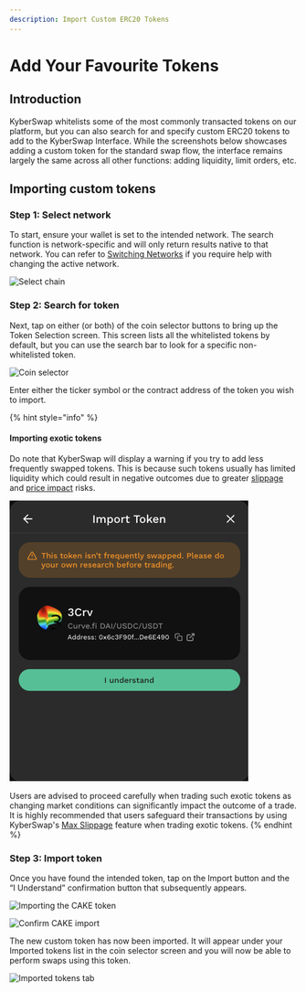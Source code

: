 ```yaml
---
description: Import Custom ERC20 Tokens
---
```


# Add Your Favourite Tokens

## Introduction

KyberSwap whitelists some of the most commonly transacted tokens on our platform, but you can also search for and specify custom ERC20 tokens to add to the KyberSwap Interface. While the screenshots below showcases adding a custom token for the standard swap flow, the interface remains largely the same across all other functions: adding liquidity, limit orders, etc.

## Importing custom tokens

### Step 1: Select network

To start, ensure your wallet is set to the intended network. The search function is network-specific and will only return results native to that network. You can refer to [Switching Networks](selecting-preferred-network.md) if you require help with changing the active network.

![Select chain](https://support.kyberswap.com/hc/article\_attachments/13774220291737)

### Step 2: Search for token

Next, tap on either (or both) of the coin selector buttons to bring up the Token Selection screen. This screen lists all the whitelisted tokens by default, but you can use the search bar to look for a specific non-whitelisted token.

![Coin selector](https://support.kyberswap.com/hc/article\_attachments/13774186216985)

Enter either the ticker symbol or the contract address of the token you wish to import.&#x20;

{% hint style="info" %}
#### Importing exotic tokens

Do note that KyberSwap will display a warning if you try to add less frequently swapped tokens. This is because such tokens usually has limited liquidity which could result in negative outcomes due to  greater [slippage](../../../getting-started/foundational-topics/decentralized-finance/slippage.md) and [price impact](../../../getting-started/foundational-topics/decentralized-finance/price-impact.md) risks.&#x20;

![](<../../../.gitbook/assets/Screenshot 2023-04-11 at 4.38.51 PM.png>)

Users are advised to proceed carefully when trading such exotic tokens as changing market conditions can significantly impact the outcome of a trade. It is highly recommended that users safeguard their transactions by using KyberSwap's [Max Slippage](instantly-swap-at-the-best-rates.md#customizing-trade-parameters) feature when trading exotic tokens.
{% endhint %}

### Step 3: Import token

Once you have found the intended token, tap on the Import button and the “I Understand” confirmation button that subsequently appears.

![Importing the CAKE token](https://support.kyberswap.com/hc/article\_attachments/13774186171801)

![Confirm CAKE import](https://support.kyberswap.com/hc/article\_attachments/13774215385625)

&#x20;The new custom token has now been imported. It will appear under your Imported tokens list in the coin selector screen and you will now be able to perform swaps using this token.

![Imported tokens tab](https://support.kyberswap.com/hc/article\_attachments/13774215520281)
